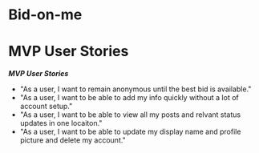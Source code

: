 # Bid-on-me


# MVP User Stories

***MVP User Stories***

- "As a user, I want to remain anonymous until the best bid is available."
- "As a user, I want to be able to add my info quickly without a lot of account setup."
- "As a user, I want to be able to view all my posts and relvant status updates in one locaiton."
- "As a user, I want to be able to update my display name and profile picture and delete my account." 

